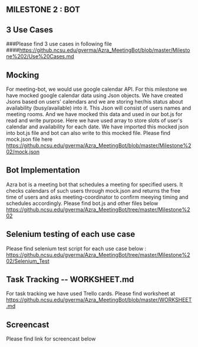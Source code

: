 ## MILESTONE 2 : BOT 


## 3 Use Cases

###Please find 3 use cases in following file
####https://github.ncsu.edu/gverma/Azra_MeetingBot/blob/master/Milestone%202/Use%20Cases.md

## Mocking

  For meeting-bot, we would use google calendar API. For this milestone we have mocked google calendar data using Json objects. We have created Jsons based on users' calendars and we are storing her/his status about availability (busy/available) into it. This Json will consist of users names and meeting rooms. And we have mocked this data and used in our bot.js for read and write purpose. Here we have used array to store slots of user's calendar and availability for each date. We have imported this mocked json into bot.js file and bot can also write to this mocked file.
  Please find mock.json file here 
  https://github.ncsu.edu/gverma/Azra_MeetingBot/blob/master/Milestone%202/mock.json
  
## Bot Implementation

  Azra bot is a meeting bot that schedules a meeting for specified users. It checks calendars of such users through mock.json and returns the free time of users and asks meeting-coordinator to confirm meeying timing and schedules accordingly.
  Please find bot.js and other files below 
  https://github.ncsu.edu/gverma/Azra_MeetingBot/tree/master/Milestone%202
  

## Selenium testing of each use case

  Please find selenium test script for each use case below :
	https://github.ncsu.edu/gverma/Azra_MeetingBot/tree/master/Milestone%202/Selenium_Test  
  
## Task Tracking -- WORKSHEET.md

  For task tracking we have used Trello cards.
  Please find worksheet at https://github.ncsu.edu/gverma/Azra_MeetingBot/blob/master/WORKSHEET.md
  
## Screencast

  Please find link for screencast below
